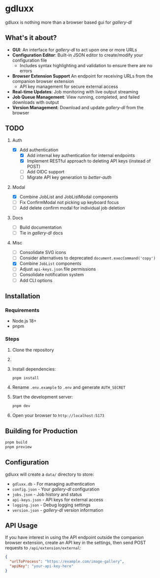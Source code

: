 # gdluxx

gdluxx is nothing more than a browser based gui for _gallery-dl_

## What's it about?

- **GUI**: An interface for _gallery-dl_ to act upon one or more URLs
- **Configuration Editor**: Built-in JSON editor to create/modify your
  configuration file
  - Includes syntax highlighting and validation to ensure there are no errors
- **Browser Extension Support** An endpoint for receiving URLs from the
  companion browser extension
  - API key management for secure external access
- **Real-time Updates**: Job monitoring with live output streaming
- **Job Queue Management**: View running, completed, and failed downloads with
  output
- **Version Management**: Download and update _gallery-dl_ from the browser

## TODO

1. Auth

   - [x] Add authentication
     - [x] Add internal key authentication for internal endpoints
     - [x] Implement RESTful approach to deleting API keys (instead of POST)
     - [ ] Add OIDC support
     - [ ] Migrate API key generation to _better-auth_

2. Modal

   - [x] Combine JobList and JobListModal components
   - [ ] Fix ConfirmModal not picking up keyboard focus
   - [ ] Add delete confirm modal for individual job deletion

3. Docs

   - [ ] Build documentation
   - [ ] Tie in _gallery-dl_ docs

4. Misc
   - [ ] Consolidate SVG icons
   - [ ] Consider alternatives to deprecated `document.execCommand('copy')`
   - [x] Combine `JobList` components
   - [ ] Adjust `api-keys.json` file permissions
   - [ ] Consolidate notification system
   - [ ] Add CLI options

## Installation

### Requirements

- Node.js 18+
- pnpm

### Steps

1. Clone the repository
2.
3. Install dependencies:
   ```bash
   pnpm install
   ```
4. Rename `.env.example` to `.env` and generate `AUTH_SECRET`

5. Start the development server:
   ```bash
   pnpm dev
   ```
6. Open your browser to `http://localhost:5173`

## Building for Production

```bash
pnpm build
pnpm preview
```

## Configuration

gdluxx will create a `data/` directory to store:

- `gdluxx.db` - For managing authentication
- `config.json` - Your _gallery-dl_ configuration
- `jobs.json` - Job history and status
- `api-keys.json` - API keys for external access
- `logging.json` - Debug logging settings
- `version.json` - _gallery-dl_ version information

## API Usage

If you have interest in using the API endpoint outside the companion browser
extension, create an API key in the settings, then send POST requests to
`/api/extension/external`:

```json
{
  "urlToProcess": "https://example.com/image-gallery",
  "apiKey": "your-api-key-here"
}
```
